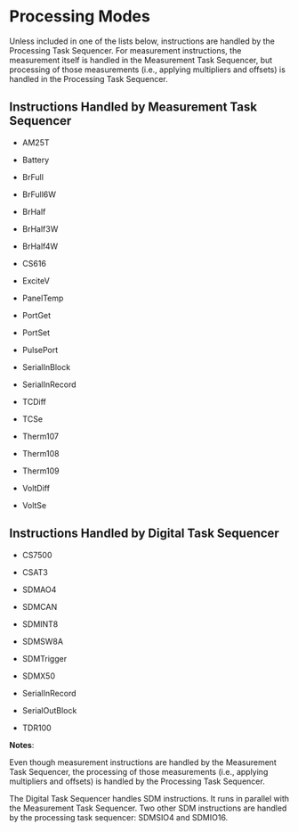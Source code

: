 # Processing Modes

Unless included in one of the lists below, instructions are handled by the Processing Task Sequencer. For measurement instructions, the measurement itself is handled in the Measurement Task Sequencer, but processing of those measurements (i.e., applying multipliers and offsets) is handled in the Processing Task Sequencer.

## Instructions Handled by Measurement Task Sequencer

- AM25T

- Battery

- BrFull

- BrFull6W

- BrHalf

- BrHalf3W

- BrHalf4W

- CS616

- ExciteV

- PanelTemp

- PortGet

- PortSet

- PulsePort

- SerialInBlock

- SerialInRecord

- TCDiff

- TCSe

- Therm107

- Therm108

- Therm109

- VoltDiff

- VoltSe

## Instructions Handled by Digital Task Sequencer

- CS7500

- CSAT3

- SDMAO4

- SDMCAN

- SDMINT8

- SDMSW8A

- SDMTrigger

- SDMX50

- SerialInRecord

- SerialOutBlock

- TDR100

**Notes**:

Even though measurement instructions are handled by the Measurement Task Sequencer, the processing of those measurements (i.e., applying multipliers and offsets) is handled by the Processing Task Sequencer.

The Digital Task Sequencer handles SDM instructions. It runs in parallel with the Measurement Task Sequencer. Two other SDM instructions are handled by the processing task sequencer: SDMSIO4 and SDMIO16.
